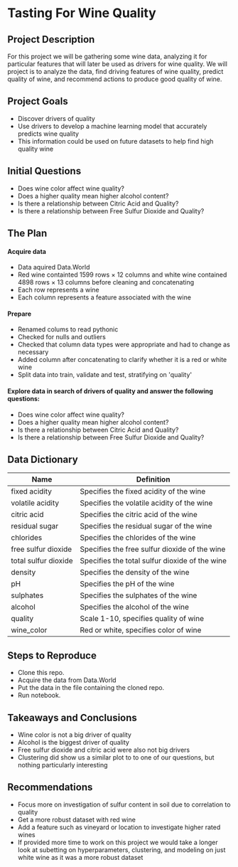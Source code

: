 # Tasting For Wine Quality<br>
## Project Description<br>
For this project we will be gathering some wine data, analyzing it for particular features that will later be used as drivers for wine quality. 
We will project is to analyze the data, find driving features of wine quality, predict quality of wine, and recommend actions to produce good quality of wine.

## Project Goals<br>
- Discover drivers of quality
- Use drivers to develop a machine learning model that accurately predicts wine quality
- This information could be used on future datasets to help find high quality wine

## Initial Questions<br>
- Does wine color affect wine quality?
- Does a higher quality mean higher alcohol content?
- Is there a relationship between Citric Acid and Quality?
- Is there a relationship between Free Sulfur Dioxide and Quality?

## The Plan<br>
#### Acquire data
- Data aquired Data.World
- Red wine containted 1599 rows × 12 columns and white wine contained 4898 rows × 13 columns before cleaning and concatenating
- Each row represents a wine
- Each column represents a feature associated with the wine

#### Prepare
- Renamed colums to read pythonic
- Checked for nulls and outliers
- Checked that column data types were appropriate and had to change as necessary
- Added column after concatenating to clarify whether it is a red or white wine
- Split data into train, validate and test, stratifying on 'quality'

#### Explore data in search of drivers of quality and answer the following questions:
- Does wine color affect wine quality?
- Does a higher quality mean higher alcohol content?
- Is there a relationship between Citric Acid and Quality?
- Is there a relationship between Free Sulfur Dioxide and Quality?

## Data Dictionary<br>
| Name                 | Definition |
| -------------------- | ---------- |
| fixed acidity        | Specifies the fixed acidity of the wine |
| volatile acidity     | Specifies the volatile acidity of the wine |
| citric acid          | Specifies the citric acid of the wine |
| residual sugar       | Specifies the residual sugar of the wine |
| chlorides            | Specifies the chlorides of the wine |
| free sulfur dioxide  | Specifies the free sulfur dioxide of the wine |
| total sulfur dioxide | Specifies the total sulfur dioxide of the wine |
| density              | Specifies the density of the wine |
| pH                   | Specifies the pH of the wine |
| sulphates            | Specifies the sulphates of the wine |
| alcohol              | Specifies the alcohol of the wine |
| quality              | Scale 1-10, specifies quality of wine |
| wine_color           | Red or white, specifies color of wine | <br>

## Steps to Reproduce
- Clone this repo.
- Acquire the data from Data.World
- Put the data in the file containing the cloned repo.
- Run notebook.

## Takeaways and Conclusions

- Wine color is not a big driver of quality
- Alcohol is the biggest driver of quality
- Free sulfur dioxide and citric acid were also not big drivers
- Clustering did show us a similar plot to to one of our questions, but nothing particularly interesting

## Recommendations
- Focus more on investigation of sulfur content in soil due to correlation to quality
- Get a more robust dataset with red wine
- Add a feature such as vineyard or location to investigate higher rated wines
- If provided more time to work on this project we would take a longer look at subetting on hyperparameters, clustering, and modeling on just white wine as it was a more robust dataset 


